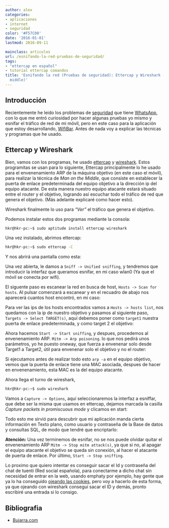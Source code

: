 ```yaml
---
author: alex
categories:
- aplicaciones
- internet
- seguridad
color: '#F57C00'
date: '2016-01-01'
lastmod: 2016-09-11

mainclass: articulos
url: /esnifando-la-red-pruebas-de-seguridad/
tags:
- "ettercap en español"
- tutorial ettercap comandos
title: 'Esnifando la red (Pruebas de seguridad): Ettercap y Wireshark (Man in the
  middle)'
---
```


## Introducción

Recientemente he leido los problemas de [seguridad](/categorias/#seguridad "Artículos sobre seguridad") que tiene [WhatsApp][1], con lo que me entró curiosidad por hacer algunas pruebas yo mismo y esnifar el tráfico de red de mi móvil, pero en este caso para la aplicación que estoy desarrollando, [WifiBar][2]. Antes de nada voy a explicar las técnicas y programas que he usado.

<!--more--><!--ad-->

## Ettercap y Wireshark

Bien, vamos con los programas, he usado [ettercap][3] y [wireshark][4]. Estos programitas se usan para lo siguiente, Ettercap principalmente lo he usado para el envenenamiento ARP de la máquina objetivo (en este caso el móvil), para realizar la técnica de *Man on the Middle*, que consiste en establecer la puerta de enlace predeterminada del equipo objetivo a la dirección ip del equipo atacante. De esta manera nuestro equipo atacante estará situado entre el router y el objetivo, logrando así escuchar todo el tráfico de red que genera el objetivo. (Más adelante explicaré como hacer esto).

Wireshark finalmente lo uso para *“Ver”* el tráfico que genera el objetivo.

Podemos instalar estos dos programas mediante la consola:

```bash
hkr@hkr-pc:~$ sudo aptitude install ettercap wireshark
```

Una vez instalado, abrimos ettercap:

```bash
hkr@hkr-pc:~$ sudo ettercap -C
```

Y nos abrirá una pantalla como esta:

<figure>
	<amp-img on="tap:lightbox1" role="button" tabindex="0" layout="responsive"  height="449" width="669" src="https://2.bp.blogspot.com/-6aC4HXLtK7k/TdlRoid4i2I/AAAAAAAAAgs/XHR8h0qNXss/s800/ettercap1.png"></amp-img>
</figure>

Una vez abierta, le damos a `Sniff -> Unified sniffing`, y tendremos que introducir la interfaz que queramos esnifar, en mi caso wlan0 (Ya que el móvil se conecta por wifi).

<figure>
	<amp-img on="tap:lightbox1" role="button" tabindex="0" layout="responsive"  height="79" width="616" src="https://4.bp.blogspot.com/-bJscHRVIt3U/TdlSWHzopEI/AAAAAAAAAg0/9iVj3S96Jpo/s800/interface.png"></amp-img>
</figure>

El siguente paso es escanear la red en busca de host, `Hosts -> Scan for hosts`. Al pulsar comenzará a escanear y en el recuadro de abajo nos aparecerá cuantos host encontró, en mi caso:

<figure>
	<amp-img on="tap:lightbox1" role="button" tabindex="0" layout="responsive"  height="444" width="667" src="https://2.bp.blogspot.com/-UHuz1c4HInM/TdlTPkAoLYI/AAAAAAAAAg8/gEU_PTHohgA/s800/host.png"></amp-img>
</figure>

Para ver las ips de los hosts encontrados vamos a `Hosts -> hosts list`, nos quedamos con la ip de nuestro objetivo y pasamos al siguiente paso, `Targets -> Select TARGET(s)`, aquí debemos poner como `target1` nuestra puerta de enlace predeterminada, y como target 2 el objetivo:

<figure>
	<amp-img on="tap:lightbox1" role="button" tabindex="0" layout="responsive"  height="93" width="541" src="https://3.bp.blogspot.com/-lFH6pB11PTA/TdlUjkVJPJI/AAAAAAAAAhE/m_W8MFwPLfA/s800/target.png"></amp-img>
</figure>

Ahora hacemos `Start -> Start sniffing`, y despues, procedemos al envenenamiento ARP. `Mitm -> Arp poisoning`. lo que nos pedirá unos parámetros, yo he puesto oneway, que fuerza a envenenar solo desde Target1 a Target2, útil para envenenar solo el objetivo y no el router:

<figure>
	<amp-img on="tap:lightbox1" role="button" tabindex="0" layout="responsive"  height="78" width="530" src="https://4.bp.blogspot.com/-KMyx2G5WS_0/TdlWJa5riyI/AAAAAAAAAhM/fyZXGORdX7A/s800/arp.png"></amp-img>
</figure>

Si ejecutamos antes de realizar todo esto `arp -a` en el equipo objetivo, vemos que la puerta de enlace tiene una MAC asociada, despues de hacer en envenenamiento, esta MAC es la del equipo atacante.

Ahora llega el turno de wireshark,

```bash
hkr@hkr-pc:~$ sudo wireshark
```

Vamos a `Capture -> Options`, aquí seleccionaremos la interfaz a esniffar, que debe ser la misma que usamos en ettercap, dejamos marcada la casilla *Capture packets in promiscuous mode* y clicamos en start:

<figure>
    <amp-img layout="responsive"  height="594" width="640" src="https://3.bp.blogspot.com/-W8mrGI5blBY/TdlYTc3yTLI/AAAAAAAAAhU/p3uTj_g8We4/s800/capture.png"></amp-img>
</figure>

Todo esto me sirvió para descubrir que mi aplicación manda cierta información en Texto plano, como usuario y contraseña de la Base de datos y consultas SQL, de modo que tendré que encriptarlo:

<figure>
    <a href="https://1.bp.blogspot.com/-IJWXvfdJegA/TdlZvAxBggI/AAAAAAAAAhc/-i-VAe-xow8/s1600/bd.png"><amp-img layout="responsive"  height="483" width="800" src="https://1.bp.blogspot.com/-IJWXvfdJegA/TdlZvAxBggI/AAAAAAAAAhc/-i-VAe-xow8/s800/bd.png"></amp-img></a>
</figure>

__Atención:__ Una vez terminemos de esnifar, no se nos puede olvidar quitar el envenenamiento ARP `Mitm -> Stop mitm attack(s)`, ya que si no, al apagar el equipo atacante el objetivo se queda sin conexión, al hacer el atacante de puerta de enlace. Por último, `Start -> Stop sniffing`.

Lo proximo que quiero intentar es conseguir sacar el Id y contraseña del chat de tuenti (Red social española), para conectarme a dicho chat sin necesidad de entrar en la web, usando emphaty por ejemplo, hay gente que ya lo ha conseguido [ojeando las cookies][5], pero voy a hacerlo de esta forma, ya que ojeando con wireshark conseguí sacar el ID y demás, pronto escribiré una entrada si lo consigo.

## Bibliografia

- [Bujarra.com][6]

 [1]: http://gizmovil.com/2011/05/fallo-de-seguridad-en-whatsapp-que-permite-acceder-a-los-mensajes-y-numeros-de-telefono
 [2]: https://elbauldelprogramador.com/avances-en-el-proyecto-android-de-fin/
 [3]: http://ettercap.sourceforge.net/
 [4]: http://www.wireshark.org/
 [5]: http://blogguino.blogspot.com/2010/05/tuenti-chat-en-empathy-sin-contactos.html
 [6]: http://www.bujarra.com/ProcedimientoManInTheMiddle.html
